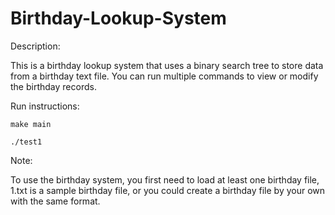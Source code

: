 # Birthday-Lookup-System

Description:

This is a birthday lookup system that uses a binary search tree to store data from a birthday text file. You can run multiple commands to view or modify the birthday records.


Run instructions:

    make main

    ./test1

Note:

To use the birthday system, you first need to load at least one birthday file, 1.txt is a sample birthday file, or you could create a birthday file by your own with the same format.

